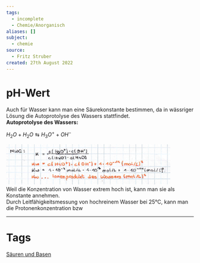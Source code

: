 ```yaml
---
tags:
  - incomplete
  - Chemie/Anorganisch
aliases: []
subject:
  - chemie
source:
  - Fritz Struber
created: 27th August 2022
---
```


# pH-Wert

Auch für Wasser kann man eine Säurekonstante bestimmen, da in wässriger Lösung die Autoprotolyse des Wassers stattfindet.  
**Autoprotolyse des Wassers:**

$H_{2}O + H_{2}O\leftrightarrows H_{3}O^{+}+OH^{-}$

![Pasted image 20220904105014](assets/Pasted%20image%2020220904105014.png)  
Weil die Konzentration von Wasser extrem hoch ist, kann man sie als Konstante annehmen.  
Durch Leitfähigkeitsmessung von hochreinem Wasser bei 25°C, kann man die Protonenkonzentration bzw


---

# Tags

[Säuren und Basen](Säuren%20und%20Basen.md) 
